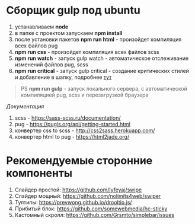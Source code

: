 # Сборщик gulp под ubuntu

1. устанавливаем **node**
1. в папке с проектом запускаем **npm install**
1. после установки пакетов **npm run html** - произойдет компиляция всех файлов pug
1. **npm run css** - произойдет компиляция всех файлов scss
1. **npm run watch** - запуск gulp watch - автоматическое отслеживание изменений файлов pug, scss
1. **npm run critical** - запуск gulp critical - создание критических стилей и добавление в шапку, подробнее [тут](https://web.dev/extract-critical-css/?ref=ewebdesign.com) 

> PS **npm run gulp** - запуск локального сервера, с автоматической компиляцией pug, scss и перезагрузкой браузера 

*Документация*

1. scss - https://sass-scss.ru/documentation/
1. pug - https://pugjs.org/api/getting-started.html
1. конвертер css to scss - http://css2sass.herokuapp.com/
1. конвертер html to pug - https://html2jade.org/

# Рекомендуемые сторонние компоненты

1. Слайдер простой: https://github.com/lyfeyaj/swipe
1. Слайдер мощный: https://github.com/nolimits4web/swiper
1. Тултипы: https://prevwong.github.io/drooltip.js/
1. Прибитый блок: https://github.com/somewebmedia/hc-sticky
1. Кастомный скролл: https://github.com/Grsmto/simplebar/issues